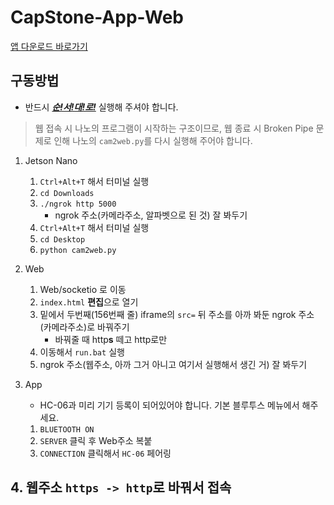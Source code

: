# CapStone-App-Web

[앱 다운로드 바로가기](https://github.com/nhk9680/CapStone-App-Web/raw/master/CAPver2/app/release/app-release.apk)

## 구동방법

- 반드시 <u>**_순!서!대!로!_**</u> 실행해 주셔야 합니다.

> 웹 접속 시 나노의 프로그램이 시작하는 구조이므로, 웹 종료 시 Broken Pipe 문제로 인해 나노의 `cam2web.py`를 다시 실행해 주어야 합니다.

1. Jetson Nano
    1) `Ctrl+Alt+T` 해서 터미널 실행
    2) `cd Downloads`
    3) `./ngrok http 5000`
        - ngrok 주소(카메라주소, 알파벳으로 된 것) 잘 봐두기
    4) `Ctrl+Alt+T` 해서 터미널 실행
    5) `cd Desktop`
    6) `python cam2web.py` 

2. Web
    1) Web/socketio 로 이동
    2) `index.html` **편집**으로 열기
    3) 밑에서 두번째(156번째 줄) iframe의 `src=` 뒤 주소를 아까 봐둔 ngrok 주소(카메라주소)로 바꿔주기
        - 바꿔줄 때 http**s** 떼고 http로만
    3) 이동해서 `run.bat` 실행
    4) ngrok 주소(웹주소, 아까 그거 아니고 여기서 실행해서 생긴 거) 잘 봐두기

3. App
   - HC-06과 미리 기기 등록이 되어있어야 합니다. 기본 블루투스 메뉴에서 해주세요.

    1) `BLUETOOTH ON`
    2) `SERVER` 클릭 후 Web주소 복붙
    3) `CONNECTION` 클릭해서 `HC-06` 페어링

## 4. 웹주소 `https -> http`로 바꿔서 접속
